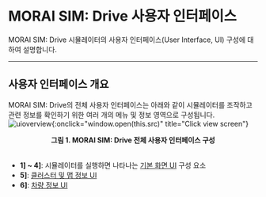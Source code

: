# MORAI SIM: Drive 사용자 인터페이스
MORAI SIM: Drive 시뮬레이터의 사용자 인터페이스(User Interface, UI) 구성에 대하여 설명합니다.

---

## 사용자 인터페이스 개요
MORAI SIM: Drive의 전체 사용자 인터페이스는 아래와 같이 시뮬레이터를 조작하고 관련 정보를 확인하기 위한 여러 개의 메뉴 및 정보 영역으로 구성됩니다. 
![uioverview](../../img/simdrive-ui-overview.png){:onclick="window.open(this.src)" title="Click view screen"}
<figcaption><center><b> 그림 1. MORAI SIM: Drive 전체 사용자 인터페이스 구성</b></center></figcaption>

<br>

- **1] ~ 4]**: 시뮬레이터를 실행하면 나타나는 [기본 화면 UI](default.md) 구성 요소
- **5]**: [클러스터 및 맵 정보 UI](clustermap.md)
- **6]**: [차량 정보 UI](driving.md)



